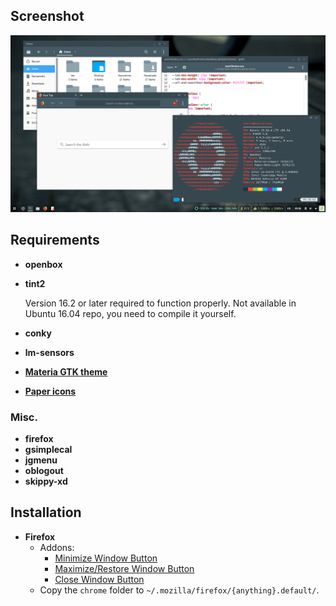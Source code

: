 ## Screenshot
![screenshot](https://raw.githubusercontent.com/fauzie811/dotfiles/master/screenshot.png "Screenshot")

## Requirements
* **openbox**
* **tint2**
  
  Version 16.2 or later required to function properly. Not available in Ubuntu 16.04 repo, you need to compile it yourself.
  
* **conky**
* **lm-sensors**
* **[Materia GTK theme](https://github.com/nana-4/materia-theme)**
* **[Paper icons](https://snwh.org/paper)**

### Misc.
* **firefox**
* **gsimplecal**
* **jgmenu**
* **oblogout**
* **skippy-xd**

## Installation
* **Firefox**
  - Addons:
    - [Minimize Window Button](https://addons.mozilla.org/en-US/firefox/addon/minimize-the-window/)
    - [Maximize/Restore Window Button](https://addons.mozilla.org/en-US/firefox/addon/maximize-the-window/)
    - [Close Window Button](https://addons.mozilla.org/en-US/firefox/addon/close-the-window/)
  - Copy the `chrome` folder to `~/.mozilla/firefox/{anything}.default/`.
